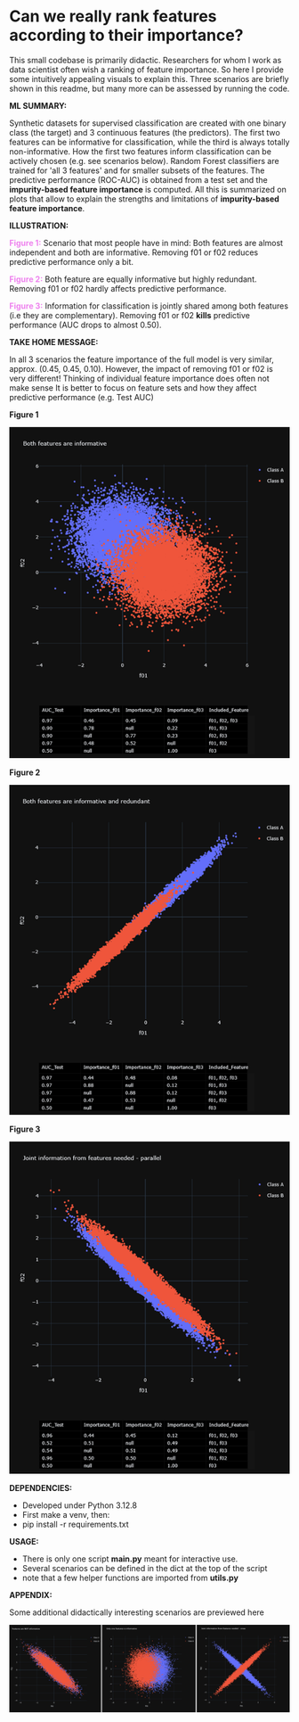 # Can we really rank features according to their importance?

This small codebase is primarily didactic. 
Researchers for whom I work as data scientist often wish a ranking of feature importance. 
So here I provide some intuitively appealing visuals to explain this. 
Three scenarios are briefly shown in this readme, but many more can be assessed by running the code.

**ML SUMMARY:**

Synthetic datasets for supervised classification are created with one binary class (the target) and 3 continuous features (the predictors).
The first two features can be informative for classification, while the third is always totally non-informative.
How the first two features inform classification can be actively chosen (e.g. see scenarios below).
Random Forest classifiers are trained for 'all 3 features' and for smaller subsets of the features.
The predictive performance (ROC-AUC) is obtained from a test set and the **impurity-based feature importance** is computed.
All this is summarized on plots that allow to explain the strengths and limitations of **impurity-based feature importance**.

**ILLUSTRATION:**

<span style="color:violet">**Figure 1:**</span> 
Scenario that most people have in mind: Both features are almost independent and both are informative.
Removing f01 or f02 reduces predictive performance only a bit.

<span style="color:violet">**Figure 2:**</span> 
Both feature are equally informative but highly redundant.
Removing f01 or f02 hardly affects predictive performance.

<span style="color:violet">**Figure 3:**</span> 
Information for classification is jointly shared among both features (i.e they are complementary).
Removing f01 or f02 **kills** predictive performance (AUC drops to almost 0.50).

**TAKE HOME MESSAGE:**

In all 3 scenarios the feature importance of the full model is very similar, approx. (0.45, 0.45, 0.10).
However, the impact of removing f01 or f02 is very different!
Thinking of individual feature importance does often not make sense
It is better to focus on feature sets and how they affect predictive performance (e.g. Test AUC)


**Figure 1**

![](./pics/figure01.png)

**Figure 2**

![](./pics/figure02.png)

**Figure 3**

![](./pics/figure03.png)

**DEPENDENCIES:**
* Developed under Python 3.12.8
* First make a venv, then:
* pip install -r requirements.txt

**USAGE:**
* There is only one script **main.py** meant for interactive use.
* Several scenarios can be defined in the dict at the top of the script
* note that a few helper functions are imported from **utils.py**

**APPENDIX:**

Some additional didactically interesting scenarios are previewed here

![](./pics/figure0456_small.png)


